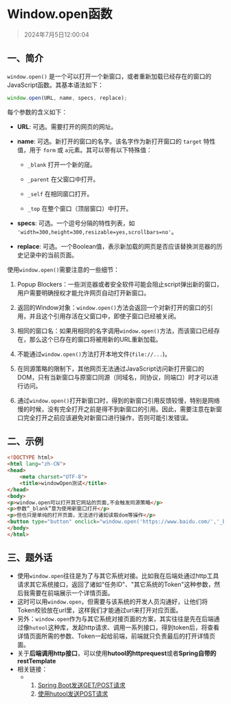 # Window.open函数

> 2024年7月5日12:00:04

## 一、简介

`window.open()` 是一个可以打开一个新窗口，或者重新加载已经存在的窗口的JavaScript函数。其基本语法如下：

```javascript
window.open(URL, name, specs, replace);
```

每个参数的含义如下：

- **URL**: 可选。需要打开的网页的网址。

- **name**: 可选。新打开的窗口的名字。该名字作为新打开窗口的 `target` 特性值，用于 `form` 或 `a`元素。其可以带有以下特殊值：

  - `_blank` 打开一个新的窚。

  - `_parent` 在父窗口中打开。

  - `_self` 在相同窗口打开。

  - `_top` 在整个窗口（顶层窗口）中打开。

- **specs**: 可选。一个逗号分隔的特性列表，如 `'width=300,height=300,resizable=yes,scrollbars=no'`。

- **replace**: 可选。一个Boolean值，表示新加载的网页是否应该替换浏览器的历史记录中的当前页面。

使用`window.open()`需要注意的一些细节：

1. Popup Blockers：一些浏览器或者安全软件可能会阻止script弹出新的窗口，用户需要明确授权才能允许网页自动打开新窗口。

2. 返回的Window对象：`window.open()`方法会返回一个对新打开的窗口的引用，并且这个引用存活在父窗口中，即使子窗口已经被关闭。

3. 相同的窗口名：如果用相同的名字调用`window.open()`方法，而该窗口已经存在，那么这个已存在的窗口将被用新的URL重新加载。

4. 不能通过`window.open()`方法打开本地文件(`file://...`)。

5. 在同源策略的限制下，其他网页无法通过JavaScript访问新打开窗口的DOM，只有当新窗口与原窗口同源（同域名，同协议，同端口）时才可以进行访问。

6. 通过`window.open()`打开新窗口时，得到的新窗口引用反馈较慢，特别是网络慢的时候，没有完全打开之前是得不到新窗口的引用。因此，需要注意在新窗口完全打开之前应该避免对新窗口进行操作，否则可能引发错误。

## 二、示例

```html
<!DOCTYPE html>
<html lang="zh-CN">
<head>
    <meta charset="UTF-8">
    <title>windowOpen测试</title>
</head>
<body>
<p>window.open可以打开其它网站的页面,不会触发同源策略</p>
<p>参数“_blank”意为使用新窗口打开</p>
<p>但也只是单纯的打开页面，无法进行诸如读取dom等操作</p>
<button type="button" onclick="window.open('https://www.baidu.com/','_blank')">点击打开百度</button>
</body>
</html>
```

## 三、题外话

* 使用`window.open`往往是为了与其它系统对接。比如我在后端处通过http工具请求其它系统接口，返回了诸如“任务ID"、"其它系统的Token"这种参数，然后我需要在前端展示一个详情页面。
* 这时可以用`window.open`，但需要与该系统的开发人员沟通好，让他们将Token校验放在url里，这样我们才能通过url来打开对应页面。
* 另外：`window.open`作为与其它系统对接页面的方案，其实往往是先在后端通过像`hutool`这种库，发起http请求、调用一系列接口，得到token后，将查看详情页面所需的参数、Token一起给前端，前端就只负责最后的打开详情页面。
* 关于**后端调用http接口**，可以使用**hutool的httprequest**或者**Spring自带的restTemplate**
* 相关链接：
    * 1. [Spring Boot发送GET/POST请求](https://blog.csdn.net/weixin_50637551/article/details/120804096)
      2. [使用hutool发送POST请求](https://blog.csdn.net/acaSADag/article/details/124533943)

